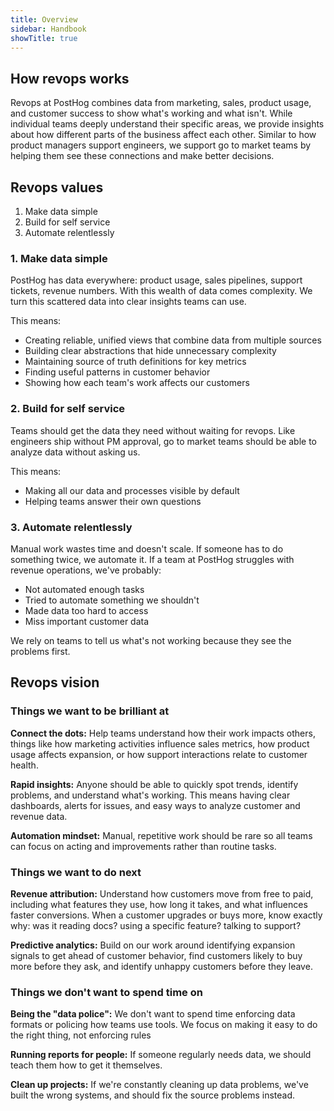```yaml
---
title: Overview
sidebar: Handbook
showTitle: true
---
```


## How revops works
Revops at PostHog combines data from marketing, sales, product usage, and customer success to show 
what's working and what isn't. While individual teams deeply understand their specific areas, we 
provide insights about how different parts of the business affect each other. Similar to how product 
managers support engineers, we support go to market teams by helping them see these connections and 
make better decisions.

## Revops values
1. Make data simple
2. Build for self service
3. Automate relentlessly

### 1. Make data simple
PostHog has data everywhere: product usage, sales pipelines, support tickets, revenue numbers. 
With this wealth of data comes complexity. We turn this scattered data into clear insights 
teams can use.

This means:
- Creating reliable, unified views that combine data from multiple sources
- Building clear abstractions that hide unnecessary complexity
- Maintaining source of truth definitions for key metrics
- Finding useful patterns in customer behavior
- Showing how each team's work affects our customers

### 2. Build for self service
Teams should get the data they need without waiting for revops. Like engineers ship without 
PM approval, go to market teams should be able to analyze data without asking us.

This means:
- Making all our data and processes visible by default
- Helping teams answer their own questions

### 3. Automate relentlessly
Manual work wastes time and doesn't scale. If someone has to do something twice, we automate it. 
If a team at PostHog struggles with revenue operations, we've probably:
- Not automated enough tasks
- Tried to automate something we shouldn't
- Made data too hard to access
- Miss important customer data

We rely on teams to tell us what's not working because they see the problems first.

## Revops vision

### Things we want to be brilliant at
**Connect the dots:** Help teams understand how their work impacts others, 
things like how marketing activities influence sales metrics, how product usage affects expansion, 
or how support interactions relate to customer health.

**Rapid insights:** Anyone should be able to quickly spot trends, identify problems, and understand what's working. 
This means having clear dashboards, alerts for issues, and easy ways to analyze customer and revenue data.

**Automation mindset:** Manual, repetitive work should be rare so all teams can focus on acting
and improvements rather than routine tasks.

### Things we want to do next
**Revenue attribution:** Understand how customers move from free to paid, including what features 
they use, how long it takes, and what influences faster conversions. When a customer upgrades or 
buys more, know exactly why: was it reading docs? using a specific feature? talking to support?

**Predictive analytics:** Build on our work around identifying expansion signals to get ahead of 
customer behavior, find customers likely to buy more before they ask, and identify unhappy customers 
before they leave.

### Things we don't want to spend time on
**Being the "data police":** We don't want to spend time enforcing data formats or policing how teams 
use tools. We focus on making it easy to do the right thing, not enforcing rules

**Running reports for people:** If someone regularly needs data, we should teach them how to get it themselves.

**Clean up projects:** If we're constantly cleaning up data problems, we've built the wrong systems, and should 
fix the source problems instead.


